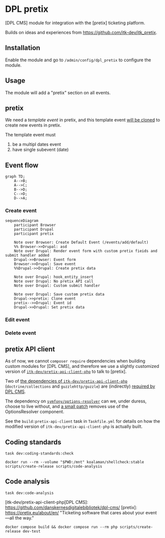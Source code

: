 # DPL pretix

[DPL CMS] module for integration with the [pretix] ticketing platform.

Builds on ideas and experiences from <https://github.com/itk-dev/itk_pretix>.

## Installation

Enable the module and go to `/admin/config/dpl_pretix` to configure the module.

## Usage

The module will add a "pretix" section on all events.

## pretix

We need a _template event_ in pretix, and this template event [will be
cloned](https://docs.pretix.eu/en/latest/api/resources/events.html#post--api-v1-organizers-(organizer)-events-(event)-clone-)
to create new events in pretix.

The template event must

1. be a multipl dates event
2. have single subevent (date)

## Event flow

```mermaid
graph TD;
    A-->B;
    A-->C;
    B-->D;
    C-->D;
    D-->A;
```

### Create event

```mermaid
sequenceDiagram
    participant Browser
    participant Drupal
    participant pretix

    Note over Browser: Create Default Event (/events/add/default)
    %% Browser->>Drupal: asd
    Note over Drupal: Render event form with custom pretix fieids and submit handler added
    Drupal->>Browser: Event form
    Browser->>Drupal: Save event
    %%Drupal->>Drupal: Create pretix data

    Note over Drupal: hook_entity_insert
    Note over Drupal: No pretix API call
    Note over Drupal: Custom submit handler

    Note over Drupal: Save custom pretix data
    Drupal->>pretix: Clone event
    pretix-->>Drupal: Event id
    Drupal->>Drupal: Set pretix data
```

### Edit event

### Delete event

## pretix API client

As of now, we cannot `composer require` dependencies when building custom modules for [DPL CMS], and therefore we use a
slightly customized version of [`itk-dev/pretix-api-client-php`] to talk to [pretix].

Two of [the dependencies of
`itk-dev/pretix-api-client-php`](https://github.com/itk-dev/pretix-api-client-php/blob/develop/composer.json)
(`doctrine/collections` and `guzzlehttp/guzzle`) are (indirectly) [required by DPL
CMS](https://github.com/danskernesdigitalebibliotek/dpl-cms/blob/develop/composer.json).

The dependency on [`symfony/options-resolver`](https://symfony.com/doc/current/components/options_resolver.html) can we,
under duress, choose to live without, and [a small patch](src/Pretix/ApiClient/patches/pretix-api-client.patch) removes
use of the OptionsResolver component.

See the `build:pretix-api-client` task in `Taskfile.yml` for details on how the modified version of
`itk-dev/pretix-api-client-php` is actually built.

## Coding standards

``` shell
task dev:coding-standards:check
```

``` shell
docker run --rm --volume "$PWD:/mnt" koalaman/shellcheck:stable scripts/create-release scripts/code-analysis
```

## Code analysis

``` shell
task dev:code-analysis
```

[`itk-dev/pretix-api-client-php`]: https://github.com/itk-dev/pretix-api-client-php
[itk-dev/pretix-api-client-php[DPL CMS]: https://github.com/danskernesdigitalebibliotek/dpl-cms/
[pretix]: https://pretix.eu/about/en/ "Ticketing software that cares about your event—all the way."

``` shell
docker compose build && docker compose run --rm php scripts/create-release dev-test
```
